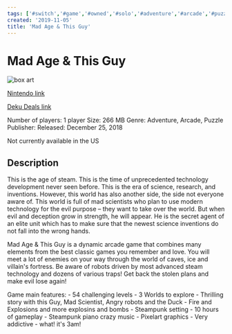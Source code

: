 ```yaml
---
tags: ['#switch','#game','#owned','#solo','#adventure','#arcade','#puzzle']
created: '2019-11-05'
title: 'Mad Age & This Guy'
---
```

# Mad Age & This Guy

![box art]()

[Nintendo link](https://www.nintendo.com/games/detail/captain-toad-treasure-tracker-switch/mad-age-and-this-guy)

[Deku Deals link](https://www.dekudeals.com/items/mad-age-and-this-guy)

Number of players: 1 player
Size: 266 MB
Genre: Adventure, Arcade, Puzzle
Publisher: [](https://www.dekudeals.com/games?include[collection]=true&filter[publisher]=)
Released: December 25, 2018

Not currently available in the US

## Description

This is the age of steam. This is the time of unprecedented technology development never seen before. This is the era of science, research, and inventions. However, this world has also another side, the side not everyone aware of. This world is full of mad scientists who plan to use modern technology for the evil purpose – they want to take over the world. But when evil and deception grow in strength, he will appear. He is the secret agent of an elite unit which has to make sure that the newest science inventions do not fall into the wrong hands.

Mad Age & This Guy is a dynamic arcade game that combines many elements from the best classic games you remember and love. You will meet a lot of enemies on your way through the world of caves, ice and villain's fortress. Be aware of robots driven by most advanced steam technology and dozens of various traps! Get back the stolen plans and make evil lose again!

Game main features: - 54 challenging levels - 3 Worlds to explore - Thrilling story with this Guy, Mad Scientist, Angry robots and the Duck - Fire and Explosions and more explosins and bombs - Steampunk setting - 10 hours of gameplay - Steampunk piano crazy music - Pixelart graphics - Very addictive - what! it's 3am!


